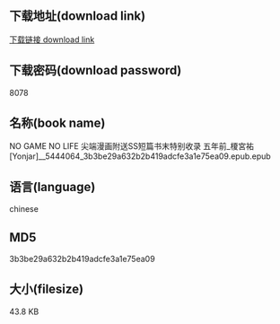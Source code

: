 ## 下载地址(download link)
[下载链接 download link](https://voluble-croquembouche-d321dc.netlify.app/?s=NO+GAME+NO+LIFE+%E5%B0%96%E7%AB%AF%E6%BC%AB%E7%94%BB%E9%99%84%E9%80%81SS%E7%9F%AD%E7%AF%87%E4%B9%A6%E6%9C%AB%E7%89%B9%E5%88%AB%E6%94%B6%E5%BD%95+%E4%BA%94%E5%B9%B4%E5%89%8D_%E6%A6%8E%E5%AE%AE%E7%A5%90+%5BYonjar%5D__5444064_3b3be29a632b2b419adcfe3a1e75ea09.epub)

## 下载密码(download password)
8078

## 名称(book name)
NO GAME NO LIFE 尖端漫画附送SS短篇书末特别收录 五年前_榎宮祐 [Yonjar]__5444064_3b3be29a632b2b419adcfe3a1e75ea09.epub.epub

## 语言(language)
chinese

## MD5
3b3be29a632b2b419adcfe3a1e75ea09

## 大小(filesize)
43.8 KB
